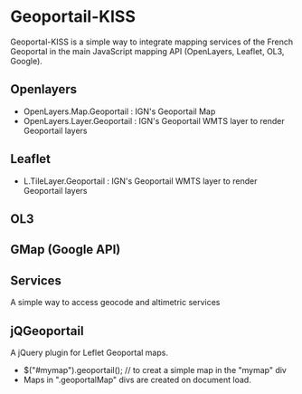 # Geoportail-KISS

Geoportal-KISS is a simple way to integrate mapping services of the French Geoportal in the main JavaScript mapping API (OpenLayers, Leaflet, OL3, Google).

## Openlayers
- OpenLayers.Map.Geoportail : IGN's Geoportail Map 
- OpenLayers.Layer.Geoportail : IGN's Geoportail WMTS layer to render Geoportail layers

## Leaflet
- 	L.TileLayer.Geoportail : IGN's Geoportail WMTS layer to render Geoportail layers

## OL3

## GMap (Google API)

## Services
A simple way to access geocode and altimetric services

## jQGeoportail
A jQuery plugin for Leflet Geoportal maps.
- $("#mymap").geoportail(); // to creat a simple map in the "mymap" div
- Maps in ".geoportalMap" divs are created on document load.

